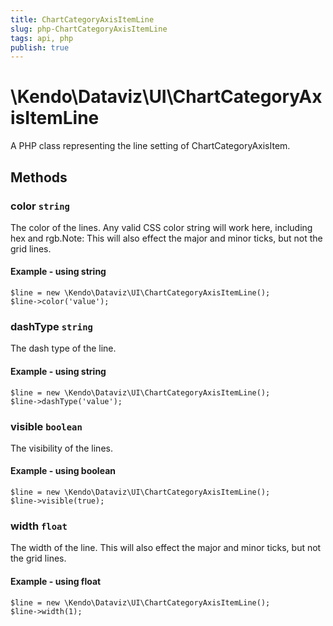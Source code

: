 ```yaml
---
title: ChartCategoryAxisItemLine
slug: php-ChartCategoryAxisItemLine
tags: api, php
publish: true
---
```


# \Kendo\Dataviz\UI\ChartCategoryAxisItemLine

A PHP class representing the line setting of ChartCategoryAxisItem.


## Methods

### color `string`

The color of the lines. Any valid CSS color string will work here, including hex and rgb.Note: This will also effect the major and minor ticks, but not the grid lines.


#### Example - using string
    $line = new \Kendo\Dataviz\UI\ChartCategoryAxisItemLine();
    $line->color('value');

### dashType `string`

The dash type of the line.


#### Example - using string
    $line = new \Kendo\Dataviz\UI\ChartCategoryAxisItemLine();
    $line->dashType('value');

### visible `boolean`

The visibility of the lines.


#### Example - using boolean
    $line = new \Kendo\Dataviz\UI\ChartCategoryAxisItemLine();
    $line->visible(true);

### width `float`

The width of the line. This will also effect the major and minor ticks, but
not the grid lines.


#### Example - using float
    $line = new \Kendo\Dataviz\UI\ChartCategoryAxisItemLine();
    $line->width(1);

